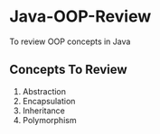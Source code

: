 # Java-OOP-Review

To review OOP concepts in Java

## Concepts To Review

1. Abstraction
2. Encapsulation
3. Inheritance
4. Polymorphism
